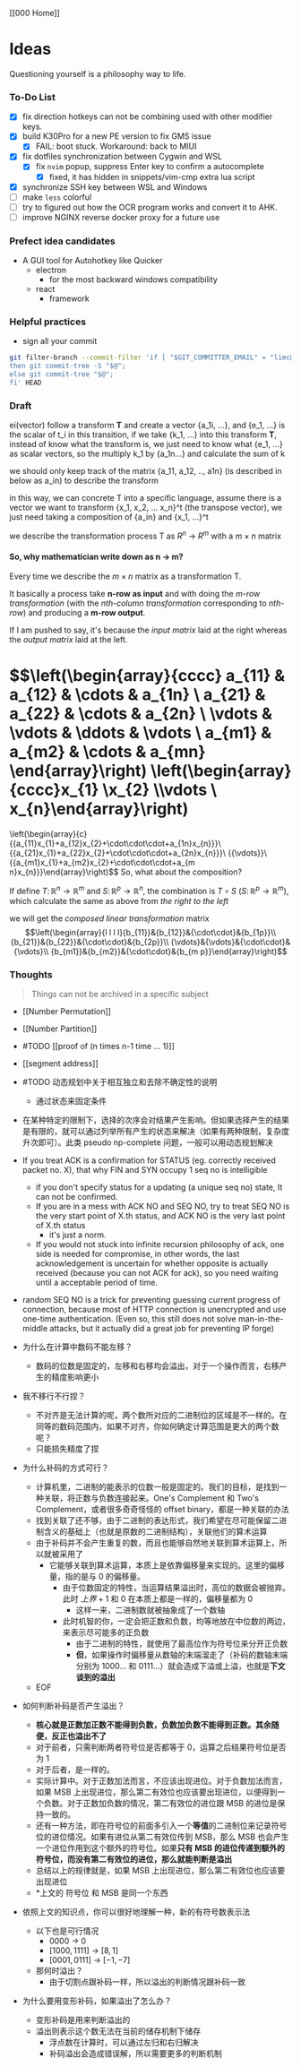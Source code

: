 [[000 Home]] 

# Ideas

Questioning yourself is a philosophy way to life.

### To-Do List

- [x] fix direction hotkeys can not be combining used with other modifier keys.
- [x] build K30Pro for a new PE version to fix GMS issue
	- [x] FAIL: boot stuck. Workaround: back to MIUI
- [x] fix dotfiles synchronization between Cygwin and WSL
	- [x] fix `nvim` popup, suppress Enter key to confirm a autocomplete
		- [x] fixed, it has hidden in snippets/vim-cmp extra lua script
- [x] synchronize SSH key between WSL and Windows
- [ ] make `less` colorful
- [ ] try to figured out how the OCR program works and convert it to AHK.
- [ ] improve NGINX reverse docker proxy for a future use

### Prefect idea candidates

- A GUI tool for Autohotkey like Quicker
	- electron
		- for the most backward windows compatibility
	- react
		- framework

### Helpful practices 

- sign all your commit 

````bash
git filter-branch --commit-filter 'if [ "$GIT_COMMITTER_EMAIL" = "limc@limcode.cn" ];
then git commit-tree -S "$@";
else git commit-tree "$@";
fi' HEAD
````

### Draft

ei(vector) follow a transform **T** and create a vector {a_1i, ...}, and {e_1, ...} is the scalar of t_i in this transition, if we take {k_1, ...} into this transform **T**, instead of know what the transform is, we just need to know what {e_1, ...} as scalar vectors, so the multiply k_1 by {a_1n...} and calculate the sum of k

we should only keep track of the matrix {a_11, a_12, .., a1n} (is described in below as a_in) to describe the transform

in this way, we can concrete T into a specific language, assume there is a vector we want to transform {x_1, x_2, ... x_n}^t (the transpose vector), we just need taking a composition of {a_in} and {x_1, ...}^t

we describe the transformation process T as $R^n$ -> $R^m$ with a $m \times n$ matrix

#### So, why mathematician write down as n -> m?

Every time we describe the $m \times n$ matrix as a transformation T.

It basically a process take **n-row as input** and with doing the *m-row transformation* (with the *nth-column transformation* corresponding to *nth-row*) and producing a **m-row output**.

If I am pushed to say, it's because the *input matrix* laid at the right whereas the *output matrix* laid at the left.

$$\left(\begin{array}{cccc}
a_{11} & a_{12} & \cdots & a_{1n} \\
a_{21} & a_{22} & \cdots & a_{2n} \\
 \vdots & \vdots & \ddots & \vdots \\
 a_{m1} & a_{m2} & \cdots & a_{mn} 
\end{array}\right)
\left(\begin{array}{cccc}x_{1} \\x_{2}  \\\vdots \\ x_{n}\end{array}\right)
=
\left(\begin{array}{c}{{a_{11}x_{1}+a_{12}x_{2}+\cdot\cdot\cdot+a_{1n}x_{n}}}\\ {{a_{21}x_{1}+a_{22}x_{2}+\cdot\cdot\cdot+a_{2n}x_{n}}}\\ {{\vdots}}\\ {{a_{m1}x_{1}+a_{m2}x_{2}+\cdot\cdot\cdot+a_{m n}x_{n}}}\end{array}\right)$$
So, what about the composition?

If define $T\colon\mathbb{R}^{n}\to\mathbb{R}^{m}$ and $S\colon\mathbb{R}^{p}\to\mathbb{R}^{n}$, the combination is $T\circ S$ ($S\colon\mathbb{R}^{p}\to\mathbb{R}^{m}$), which calculate the same as above from *the right to the left*

we will get the *composed linear transformation* matrix
$$\left(\begin{array}{l l l l}{b_{11}}&{b_{12}}&{\cdot\cdot}&{b_{1p}}\\ {b_{21}}&{b_{22}}&{\cdot\cdot}&{b_{2p}}\\ {\vdots}&{\vdots}&{\cdot\cdot}&{\vdots}\\ {b_{m1}}&{b_{m2}}&{\cdot\cdot}&{b_{m p}}\end{array}\right)$$



### Thoughts

> Things can not be archived in a specific subject

- [[Number Permutation]]

- [[Number Partition]]

- #TODO [[proof of (n times n-1 time ... 1)]]

- [[segment address]]

- #TODO 动态规划中关于相互独立和去除不确定性的说明
	- 通过状态来固定条件

- 在某种特定的限制下，选择的次序会对结果产生影响。但如果选择产生的结果是有限的，就可以通过列举所有产生的状态来解决（如果有两种限制，复杂度升次即可）。此类 pseudo np-complete 问题，一般可以用动态规划解决

- If you treat ACK is a confirmation for STATUS (eg. correctly received packet no. X), that why FIN and SYN occupy 1 seq no is intelligible
	- if you don't specify status for a updating (a unique seq no) state, It can not be confirmed.
	- If you are in a mess with ACK NO and SEQ NO, try to treat SEQ NO is the very start point of X.th status, and ACK NO is the very last point of X.th status
		- it's just a norm.
	- If you would not stuck into infinite recursion philosophy of ack, one side is needed for compromise, in other words, the last acknowledgement is uncertain for whether opposite is actually received (because you can not ACK for ack), so you need waiting until a acceptable period of time.
- random SEQ NO is a trick for preventing guessing current progress of connection, because most of HTTP connection is unencrypted and use one-time authentication. (Even so, this still does not solve man-in-the-middle attacks, but it actually did a great job for preventing IP forge)

- 为什么在计算中数码不能左移？
	- 数码的位数是固定的，左移和右移均会溢出，对于一个操作而言，右移产生的精度影响更小
- 我不移行不行捏？
	- 不对齐是无法计算的呢，两个数所对应的二进制位的区域是不一样的。在同等的数码范围内，如果不对齐，你如何确定计算范围是更大的两个数呢？
	- 只能损失精度了捏
- 为什么补码的方式可行？
	- 计算机里，二进制的能表示的位数一般是固定的。我们的目标，是找到一种关联，将正数与负数连接起来。One's Complement 和 Two's Complement，或者很多奇奇怪怪的 offset binary，都是一种关联的办法
	- 找到关联了还不够，由于二进制的表达形式，我们希望在尽可能保留二进制含义的基础上（也就是原数的二进制结构），关联他们的算术运算
	- 由于补码并不会产生重复的数，而且也能够自然地关联到算术运算上，所以就被采用了
		- 它能够关联到算术运算，本质上是依靠偏移量来实现的。这里的偏移量，指的是与 0 的偏移量。
			- 由于位数固定的特性，当运算结果溢出时，高位的数据会被抛弃。此时 $上界 + 1$ 和 $0$ 在本质上都是一样的，偏移量都为 0
				- 这样一来，二进制数就被抽象成了一个数轴
			- 此时机智的你，一定会把正数和负数，均等地放在中位数的两边，来表示尽可能多的正负数
				- 由于二进制的特性，就使用了最高位作为符号位来分开正负数
				- **但**，如果操作时偏移量从数轴的末端溜走了（补码的数轴末端分别为 $1000\dots$ 和 $0111\dots$）就会造成下溢或上溢，也就是**下文谈到的溢出**
	- EOF
- 如何判断补码是否产生溢出？
	- **核心就是正数加正数不能得到负数，负数加负数不能得到正数。其余随便，反正也溢出不了**
	- 对于前者，只需判断两者符号位是否都等于 0，运算之后结果符号位是否为 1
	- 对于后者，是一样的。
	- 实际计算中。对于正数加法而言，不应该出现进位。对于负数加法而言，如果 MSB 上出现进位，那么第二有效位也应该要出现进位，以便得到一个负数。对于正数加负数的情况，第二有效位的进位跟 MSB 的进位是保持一致的。
	- 还有一种方法，即在符号位的前面多引入一个**等值**的二进制位来记录符号位的进位情况。如果有进位从第二有效位传到 MSB，那么 MSB 也会产生一个进位作用到这个额外的符号位。如果**只有 MSB 的进位传递到额外的符号位，而没有第二有效位的进位，那么就能判断是溢出**
	- 总结以上的规律就是，如果 MSB 上出现进位，那么第二有效位也应该要出现进位
	- *上文的 符号位 和 MSB 是同一个东西
- 依照上文的知识点，你可以很好地理解一种，新的有符号数表示法
	- 以下也是可行情况
		- $0000$ -> 0
		- $[1000,1111]$ -> $[8, 1]$
		- $[0001, 0111]$ -> $[-1, -7]$
	- 那何时溢出？
		- 由于切割点跟补码一样，所以溢出的判断情况跟补码一致
- 为什么要用变形补码，如果溢出了怎么办？
	- 变形补码是用来判断溢出的
	- 溢出则表示这个数无法在当前的储存机制下储存
		- 浮点数在计算时，可以通过左归和右归解决
		- 补码溢出会造成错误解，所以需要更多的判断机制